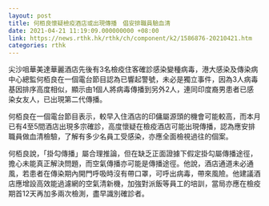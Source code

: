 ```yaml
---
layout: post
title: 何栢良懷疑檢疫酒店或出現傳播　倡安排職員驗血清
date: 2021-04-21 11:19:09.000000000 +08:00
link: https://news.rthk.hk/rthk/ch/component/k2/1586876-20210421.htm
categories: rthk
---
```


尖沙咀華美達華麗酒店先後有3名檢疫住客確診感染變種病毒，港大感染及傳染病中心總監何栢良在一個電台節目認為已響起警號，未必是獨立事件，因為3人病毒基因排序高度相似，顯示由1個人將病毒傳播到另外2人，連同印度裔男患者已感染女友人，已出現第二代傳播。 

何栢良在一個電台節目表示，較早入住酒店的印傭屬源頭的機會可能較高，而本月已有4至5間酒店出現多宗確診，高度懷疑在檢疫酒店可能出現傳播，認為應安排職員做血清檢驗，了解有多少名員工受感染，亦應全面檢視過往的個案。

何栢良說，「掛勾傳播」屬合理推論，但在缺乏正面證據下假定掛勾屬傳播途徑，擔心未能真正解決問題，而空氣傳播亦可能是傳播途徑。他說，酒店通道未必通風，若患者在傳染期內開門呼吸時沒有帶口罩，可呼出病毒，帶來風險。他建議酒店應增設高效能過濾網的空氣清新機，加強對派飯等員工的培訓，當局亦應在檢疫期首12天再加多兩次檢測，盡早識別確診者。
